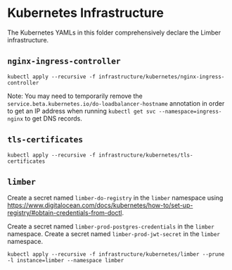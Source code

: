 # Kubernetes Infrastructure

The Kubernetes YAMLs in this folder comprehensively declare the Limber infrastructure.

## `nginx-ingress-controller`

```
kubectl apply --recursive -f infrastructure/kubernetes/nginx-ingress-controller
```

Note: You may need to temporarily remove the `service.beta.kubernetes.io/do-loadbalancer-hostname` annotation
in order to get an IP address when running `kubectl get svc --namespace=ingress-nginx`
to get DNS records.

## `tls-certificates`

```
kubectl apply --recursive -f infrastructure/kubernetes/tls-certificates
```

## `limber`

Create a secret named `limber-do-registry` in the `limber` namespace
using https://www.digitalocean.com/docs/kubernetes/how-to/set-up-registry/#obtain-credentials-from-doctl.

Create a secret named `limber-prod-postgres-credentials` in the `limber` namespace.
Create a secret named `limber-prod-jwt-secret` in the `limber` namespace.

```
kubectl apply --recursive -f infrastructure/kubernetes/limber --prune -l instance=limber --namespace limber
```
